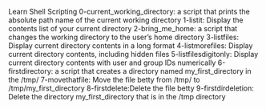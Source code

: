 Learn Shell Scripting
0-current_working_directory: a script that prints the absolute path name of the current working directory
1-listit: Display the contents list of your current directory
2-bring_me_home: a script that changes the working directory to the user’s home directory
3-listfiles: Display current directory contents in a long format
4-listmorefiles: Display current directory contents, including hidden files
5-listfilesdigitonly: Display current directory contents with user and group IDs numerically
6-firstdirectory: a script that creates a directory named my_first_directory in the /tmp/
7-movethatfile: Move the file betty from /tmp/ to /tmp/my_first_directory
8-firstdelete:Delete the file betty
9-firstdirdeletion: Delete the directory my_first_directory that is in the /tmp directory
